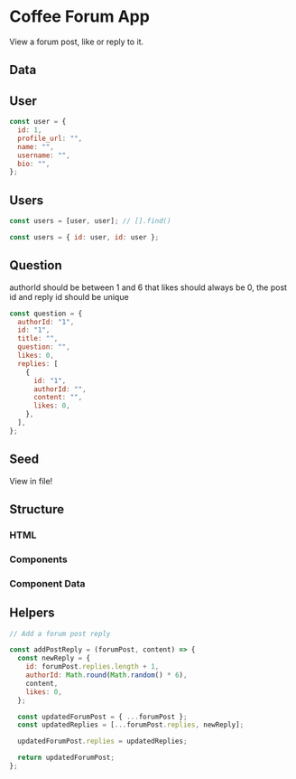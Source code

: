 # Coffee Forum App

View a forum post, like or reply to it.

## Data

## User

```jsx
const user = {
  id: 1,
  profile_url: "",
  name: "",
  username: "",
  bio: "",
};
```

## Users

```jsx
const users = [user, user]; // [].find()

const users = { id: user, id: user };
```

## Question

authorId should be between 1 and 6
that likes should always be 0,
the post id and reply id should be unique

```jsx
const question = {
  authorId: "1",
  id: "1",
  title: "",
  question: "",
  likes: 0,
  replies: [
    {
      id: "1",
      authorId: "",
      content: "",
      likes: 0,
    },
  ],
};
```

## Seed

View in file!

## Structure

### HTML

### Components

### Component Data

## Helpers

```jsx
// Add a forum post reply

const addPostReply = (forumPost, content) => {
  const newReply = {
    id: forumPost.replies.length + 1,
    authorId: Math.round(Math.random() * 6),
    content,
    likes: 0,
  };

  const updatedForumPost = { ...forumPost };
  const updatedReplies = [...forumPost.replies, newReply];

  updatedForumPost.replies = updatedReplies;

  return updatedForumPost;
};
```